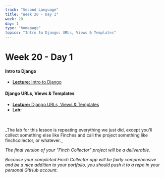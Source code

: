 ```yaml
---
track: "Second Language"
title: "Week 20 - Day 1"
week: 20
day: 1
type: "homepage"
topics: "Intro to Django: URLs, Views & Templates"
---
```



# Week 20 - Day 1

#### Intro to Django
- [**Lecture:** Intro to Django](/second-language/week-20/day-1/lecture-materials/intro-to-django/)

#### Django URLs, Views & Templates
- [**Lecture:** Django URLs, Views & Templates](/second-language/week-20/day-1/lecture-materials/django-urls-views-and-templates/)
- **Lab:** 
<br>
<br>
_The lab for this lesson is repeating everything we just did, except you'll collect something else like Finches and call the project something like finchcollector, or whatever._

_The final version of your "Finch Collector" project will be a deliverable._

_Because your completed Finch Collector app will be fairly comprehensive and be a nice addition to your portfolio, you should push it to a repo in your personal GitHub account._


